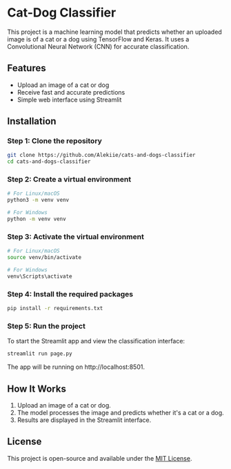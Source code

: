 
# Cat-Dog Classifier

This project is a machine learning model that predicts whether an uploaded image is of a cat or a dog using TensorFlow and Keras. It uses a Convolutional Neural Network (CNN) for accurate classification.

## Features
- Upload an image of a cat or dog
- Receive fast and accurate predictions
- Simple web interface using Streamlit

## Installation

### Step 1: Clone the repository
```bash
git clone https://github.com/Alekiie/cats-and-dogs-classifier
cd cats-and-dogs-classifier
```

### Step 2: Create a virtual environment
```bash
# For Linux/macOS
python3 -m venv venv

# For Windows
python -m venv venv
```

### Step 3: Activate the virtual environment
```bash
# For Linux/macOS
source venv/bin/activate

# For Windows
venv\Scripts\activate
```

### Step 4: Install the required packages
```bash
pip install -r requirements.txt
```

### Step 5: Run the project
To start the Streamlit app and view the classification interface:
```bash
streamlit run page.py
```

The app will be running on http://localhost:8501.

## How It Works
1. Upload an image of a cat or dog.
2. The model processes the image and predicts whether it's a cat or a dog.
3. Results are displayed in the Streamlit interface.

## License
This project is open-source and available under the [MIT License](LICENSE).
